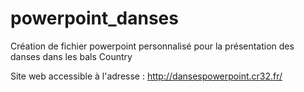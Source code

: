 # powerpoint_danses
Création de fichier powerpoint personnalisé pour la présentation des danses dans les bals Country

Site web accessible à l'adresse : http://dansespowerpoint.cr32.fr/
